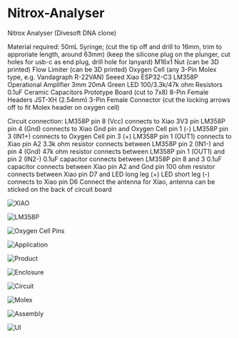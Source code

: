 # Nitrox-Analyser
Nitrox Analyser (Divesoft DNA clone)

Material required:
50mL Syringe;
  (cut the tip off and drill to 16mm, trim to approriate length, around 63mm)
  (keep the silicone plug on the plunger, cut holes for usb-c as end plug, drill hole for lanyard)
M16x1 Nut (can be 3D printed)
Flow Limiter (can be 3D printed)
Oxygen Cell (any 3-Pin Molex type, e.g. Vandagraph R-22VAN)
Seeed Xiao ESP32-C3
LM358P Operational Amplifier
3mm 20mA Green LED
100/3.3k/47k ohm Resistors
0.1uF Ceramic Capacitors
Prototype Board (cut to 7x8)
8-Pin Female Headers
JST-XH (2.54mm) 3-Pin Female Connector 
  (cut the locking arrows off to fit Molex header on oxygen cell)

Circuit connection:
LM358P pin 8 (Vcc) connects to Xiao 3V3 pin
LM358P pin 4 (Gnd) connects to Xiao Gnd pin and Oxygen Cell pin 1 (-)
LM358P pin 3 (IN1+) connects to Oxygen Cell pin 3 (+)
LM358P pin 1 (OUT1) connects to Xiao pin A2
3.3k ohm resistor connects between LM358P pin 2 (IN1-) and pin 4 (Gnd)
47k ohm resistor connects between LM358P pin 1 (OUT1) and pin 2 (IN2-)
0.1uF capacitor connects between LM358P pin 8 and 3
0.1uF capacitor connects between Xiao pin A2 and Gnd pin
100 ohm resistor connects between Xiao pin D7 and LED long leg (+)
LED short leg (-) connects to Xiao pin D6
Connect the antenna for Xiao, antenna can be sticked on the back of circuit board


![XIAO](https://github.com/user-attachments/assets/92628dc2-1203-4df5-9cec-ce2de9f65083)

![LM358P](https://github.com/user-attachments/assets/b563ac9e-4f2a-46f4-8005-01352d2ef6d4)

![Oxygen Cell Pins](https://github.com/user-attachments/assets/5c718693-d192-4fa3-aa83-9e6fb3a2a578)

![Application](https://github.com/user-attachments/assets/6894ee7f-4e87-4048-bef6-d057e59bdfe7)

![Product](https://github.com/user-attachments/assets/9853c3bc-4ee1-4948-8fd0-8cde303de41d)

![Enclosure](https://github.com/user-attachments/assets/ad1d1af0-f6ba-48ae-a212-db448d5b1964)

![Circuit](https://github.com/user-attachments/assets/d621241e-beb7-4ba8-9ea7-a63a3d2cf5c9)

![Molex](https://github.com/user-attachments/assets/ee2de589-29ee-42ea-957a-d1b495cb2d3e)

![Assembly](https://github.com/user-attachments/assets/f30ab0ac-960e-434c-9a17-6c7a5371962d)

![UI](https://github.com/user-attachments/assets/9fec3368-fb29-4084-aa26-98c19376601a)
